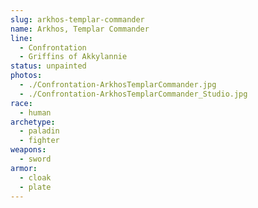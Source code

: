 ```yaml
---
slug: arkhos-templar-commander
name: Arkhos, Templar Commander
line:
  - Confrontation
  - Griffins of Akkylannie
status: unpainted
photos:
  - ./Confrontation-ArkhosTemplarCommander.jpg
  - ./Confrontation-ArkhosTemplarCommander_Studio.jpg
race:
  - human
archetype:
  - paladin
  - fighter
weapons:
  - sword
armor:
  - cloak
  - plate
---
```

